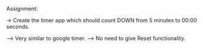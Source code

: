 Assignment: 

-> Create the timer app which should count DOWN from 5 minutes to 00:00 seconds. 

--> Very similar to google timer. --> No need to give Reset functionality.

